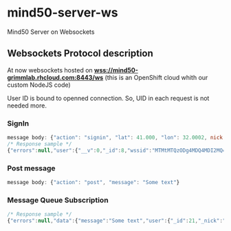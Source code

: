 # mind50-server-ws
Mind50 Server on Websockets


## Websockets Protocol description

At now websockets hosted on [**wss://mind50-grimmlab.rhcloud.com:8443/ws**](wss://mind50-grimmlab.rhcloud.com:8443/ws) (this is an OpenShift cloud whith our custom NodeJS code)

User ID is bound to openned connection. So, UID in each request is not needed more.

### SignIn
```javascript
message body: {"action": "signin", "lat": 41.000, "lon": 32.0002, nick: "Jasper"}
/* Response sample */
{"errors":null,"user":{"__v":0,"_id":8,"wssid":"MTMtMTQzODg4MDQ4MDI2MQ==","nick":"Гость_8","last_time":"2015-08-06T17:01:28.017Z","geo":{"coordinates":[41,32.0002],"type":"Point"}}}
```
### Post message
```javascript
message body: {"action": "post", "message": "Some text"}
```

### Message Queue Subscription
```javascript
/* Response sample */
{"errors":null,"data":{"message":"Some text","user":{"_id":21,"_nick":"Гость_21"},"created_time":"2015-08-07T08:19:06.648Z"},"action":"post"}
```
